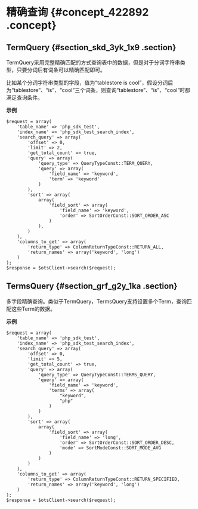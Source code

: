 # 精确查询 {#concept_422892 .concept}

## TermQuery {#section_skd_3yk_1x9 .section}

TermQuery采用完整精确匹配的方式查询表中的数据，但是对于分词字符串类型，只要分词后有词条可以精确匹配即可。

比如某个分词字符串类型的字段，值为“tablestore is cool”，假设分词后为“tablestore”、“is”、“cool”三个词条，则查询“tablestore”、“is”、“cool”时都满足查询条件。

 **示例** 

``` {#codeblock_tmh_eoc_ost}
$request = array(
    'table_name' => 'php_sdk_test',
    'index_name' => 'php_sdk_test_search_index',
    'search_query' => array(
        'offset' => 0,
        'limit' => 2,
        'get_total_count' => true,
        'query' => array(
            'query_type' => QueryTypeConst::TERM_QUERY,
            'query' => array(
                'field_name' => 'keyword',
                'term' => 'keyword'
            )
        ),
        'sort' => array(
            array(
                'field_sort' => array(
                    'field_name' => 'keyword',
                    'order' => SortOrderConst::SORT_ORDER_ASC
                )
            ),
        )
    ),
    'columns_to_get' => array(
        'return_type' => ColumnReturnTypeConst::RETURN_ALL,
        'return_names' => array('keyword', 'long')
    )
);
$response = $otsClient->search($request);
```

## TermsQuery {#section_grf_g2y_1ka .section}

多字段精确查询。类似于TermQuery，TermsQuery支持设置多个Term，查询匹配这些Term的数据。

 **示例** 

``` {#codeblock_9mj_zyy_l80}
$request = array(
    'table_name' => 'php_sdk_test',
    'index_name' => 'php_sdk_test_search_index',
    'search_query' => array(
        'offset' => 0,
        'limit' => 5,
        'get_total_count' => true,
        'query' => array(
            'query_type' => QueryTypeConst::TERMS_QUERY,
            'query' => array(
                'field_name' => 'keyword',
                'terms' => array(
                    "keyword",
                    "php"
                )
            )
        ),
        'sort' => array(
            array(
                'field_sort' => array(
                    'field_name' => 'long',
                    'order' => SortOrderConst::SORT_ORDER_DESC,
                    'mode' => SortModeConst::SORT_MODE_AVG
                )
            )
        )
    ),
    'columns_to_get' => array(
        'return_type' => ColumnReturnTypeConst::RETURN_SPECIFIED,
        'return_names' => array('keyword', 'long')
    )
);
$response = $otsClient->search($request);
```

